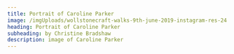```yaml
---
title: Portrait of Caroline Parker
image: /imgUploads/wollstonecraft-walks-9th-june-2019-instagram-res-24.jpg
heading: Portrait of Caroline Parker
subheading: by Christine Bradshaw
description: image of Caroline Parker
---
```


